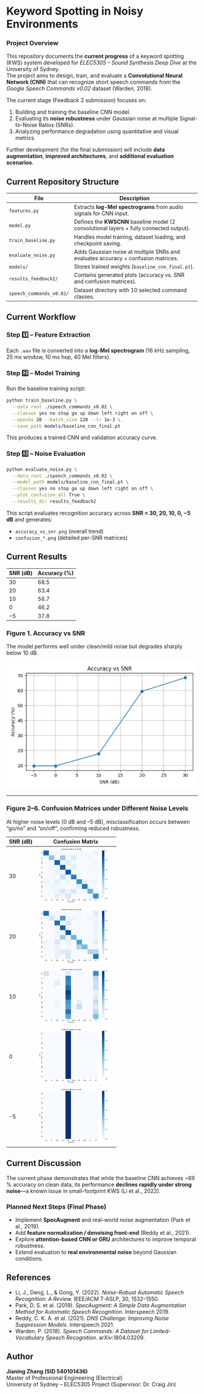 # Keyword Spotting in Noisy Environments

### Project Overview
This repository documents the **current progress** of a keyword spotting (KWS) system developed for *ELEC5305 – Sound Synthesis Deep Dive* at the University of Sydney.  
The project aims to design, train, and evaluate a **Convolutional Neural Network (CNN)** that can recognize short speech commands from the *Google Speech Commands v0.02* dataset (Warden, 2018).  

The current stage (Feedback 2 submission) focuses on:  
1. Building and training the baseline CNN model.  
2. Evaluating its **noise robustness** under Gaussian noise at multiple Signal-to-Noise Ratios (SNRs).  
3. Analyzing performance degradation using quantitative and visual metrics.  

Further development (for the final submission) will include **data augmentation**, **improved architectures**, and **additional evaluation scenarios**.

## Current Repository Structure  

| File | Description |
|------|--------------|
| `features.py` | Extracts **log-Mel spectrograms** from audio signals for CNN input. |
| `model.py` | Defines the **KWSCNN** baseline model (2 convolutional layers + fully connected output). |
| `train_baseline.py` | Handles model training, dataset loading, and checkpoint saving. |
| `evaluate_noise.py` | Adds Gaussian noise at multiple SNRs and evaluates accuracy + confusion matrices. |
| `models/` | Stores trained weights (`baseline_cnn_final.pt`). |
| `results_feedback2/` | Contains generated plots (accuracy vs. SNR and confusion matrices). |
| `speech_commands_v0.02/` | Dataset directory with 10 selected command classes. |


## Current Workflow  

### Step 1️⃣ – **Feature Extraction**  
Each `.wav` file is converted into a **log-Mel spectrogram** (16 kHz sampling, 25 ms window, 10 ms hop, 40 Mel filters).  

### Step 2️⃣ – **Model Training**  
Run the baseline training script:  
```bash
python train_baseline.py \
  --data_root ./speech_commands_v0.02 \
  --classes yes no stop go up down left right on off \
  --epochs 20 --batch_size 128 --lr 1e-3 \
  --save_path models/baseline_cnn_final.pt
```
This produces a trained CNN and validation accuracy curve.

### Step 3️⃣ – **Noise Evaluation**  
```bash
python evaluate_noise.py \
  --data_root ./speech_commands_v0.02 \
  --model_path models/baseline_cnn_final.pt \
  --classes yes no stop go up down left right on off \
  --plot_confusion_all True \
  --results_dir results_feedback2
```
This script evaluates recognition accuracy across **SNR = 30, 20, 10, 0, −5 dB** and generates:  
- `accuracy_vs_snr.png` (overall trend)  
- `confusion_*.png` (detailed per-SNR matrices)


## Current Results  

| **SNR (dB)** | **Accuracy (%)** |
|---------------|------------------|
| 30 | 68.5 |
| 20 | 63.4 |
| 10 | 56.7 |
| 0  | 46.2 |
| −5 | 37.8 |

### Figure 1. Accuracy vs SNR
The model performs well under clean/mild noise but degrades sharply below 10 dB.

![Accuracy vs SNR](results/accuracy_vs_snr.png)

---

### Figure 2–6. Confusion Matrices under Different Noise Levels

At higher noise levels (0 dB and –5 dB), misclassification occurs between “go/no” and “on/off”, confirming reduced robustness.

| SNR (dB) | Confusion Matrix |
|-----------|-----------------|
| 30 | <img src="results/confusion_30dB.png" width="200"/> |
| 20 | <img src="results/confusion_20dB.png" width="200"/> |
| 10 | <img src="results/confusion_10dB.png" width="200"/> |
| 0  | <img src="results/confusion_0dB.png" width="200"/> |
| -5 | <img src="results/confusion_-5dB.png" width="200"/> |


## Current Discussion  
The current phase demonstrates that while the baseline CNN achieves ~69 % accuracy on clean data, its performance **declines rapidly under strong noise**—a known issue in small-footprint KWS (Li et al., 2022).  

### Planned Next Steps (Final Phase)
- Implement **SpecAugment** and real-world noise augmentation (Park et al., 2019).  
- Add **feature normalization / denoising front-end** (Reddy et al., 2021).  
- Explore **attention-based CNN or GRU** architectures to improve temporal robustness.  
- Extend evaluation to **real environmental noise** beyond Gaussian conditions.  


## References  
- Li, J., Deng, L., & Gong, Y. (2022). *Noise-Robust Automatic Speech Recognition: A Review.* IEEE/ACM T-ASLP, 30, 1532–1550.  
- Park, D. S. et al. (2019). *SpecAugment: A Simple Data Augmentation Method for Automatic Speech Recognition.* Interspeech 2019.  
- Reddy, C. K. A. et al. (2021). *DNS Challenge: Improving Noise Suppression Models.* Interspeech 2021.  
- Warden, P. (2018). *Speech Commands: A Dataset for Limited-Vocabulary Speech Recognition.* arXiv:1804.03209.  


## Author  
**Jianing Zhang (SID 540101436)**  
Master of Professional Engineering (Electrical)  
University of Sydney – ELEC5305 Project (Supervisor: Dr. Craig Jin)  
